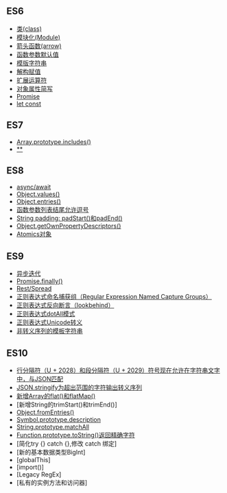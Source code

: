 ## ES6
- [类(class)](ES6-class.js)
- [模块化(Module)](ES6-module.js)
- [箭头函数(arrow)](ES6-arrow.js)
- [函数参数默认值](ES6-defaultValue.js)
- [模版字符串](ES6-templateString.js)
- [解构赋值](ES6-deconstruct.js)
- [扩展运算符](ES6-spreadOperator.js)
- [对象属性简写](ES6-objectAbbreviation.js)
- [Promise](ES6-Promise.js)
- [let const](ES6-let-const.js)

## ES7
- [Array.prototype.includes()](ES7-Array.prototype.includes().js)
- [**](ES7-**.js)

## ES8
- [async/await](ES8-async-await.js)
- [Object.values()](ES8-Object.values().js)
- [Object.entries()](ES8-Object.entries().js)
- [函数参数列表结尾允许逗号]()
- [String padding: padStart()和padEnd()](ES8-String-padding.js)
- [Object.getOwnPropertyDescriptors()](ES8-Object.getOwnPropertyDescriptors().js)
- [Atomics对象](ES8-Atomics.js)

## ES9
- [异步迭代](ES9-async-iterators.js)
- [Promise.finally()](ES9-Promise.finally().js)
- [Rest/Spread](ES9-rest-spread.js)
- [正则表达式命名捕获组（Regular Expression Named Capture Groups）](ES9-exec.js)
- [正则表达式反向断言（lookbehind）](ES9-lookbehind.js)
- [正则表达式dotAll模式](ES9-dotAll.js)
- [正则表达式Unicode转义](ES9-Unicode.js)
- [非转义序列的模板字符串](ES9-templateString.js)

## ES10
- [行分隔符（U + 2028）和段分隔符（U + 2029）符号现在允许在字符串文字中，与JSON匹配]()
- [JSON.stringify为超出范围的字符输出转义序列]()
- [新增Array的flat()和flatMap()](ES10-flat-flatMap.js)
- [新增String的trimStart()和trimEnd()]
- [Object.fromEntries()](ES10-Object.fromEntries().js)
- [Symbol.prototype.description](ES10-Symbol-description.js)
- [String.prototype.matchAll](ES10-String-matchAll.js)
- [Function.prototype.toString()返回精确字符](ES10-toString().js)
- [简化try {} catch {},修改 catch 绑定]
- [新的基本数据类型BigInt]
- [globalThis]
- [import()]
- [Legacy RegEx]
- [私有的实例方法和访问器]
